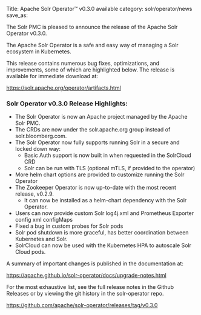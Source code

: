 Title: Apache Solr Operator™ v0.3.0 available
category: solr/operator/news
save_as:

The Solr PMC is pleased to announce the release of the Apache Solr Operator v0.3.0.

The Apache Solr Operator is a safe and easy way of managing a Solr ecosystem in Kubernetes.

This release contains numerous bug fixes, optimizations, and improvements, some of which are highlighted below. The release is available for immediate download at:

  <https://solr.apache.org/operator/artifacts.html>


### Solr Operator v0.3.0 Release Highlights:

* The Solr Operator is now an Apache project managed by the Apache Solr PMC.
* The CRDs are now under the solr.apache.org group instead of solr.bloomberg.com.
* The Solr Operator now fully supports running Solr in a secure and locked down way:
  * Basic Auth support is now built in when requested in the SolrCloud CRD
  * Solr can be run with TLS (optional mTLS, if provided to the operator)
* More helm chart options are provided to customize running the Solr Operator
* The Zookeeper Operator is now up-to-date with the most recent release, v0.2.9.
  * It can now be installed as a helm-chart dependency with the Solr Operator.
* Users can now provide custom Solr log4j.xml and Prometheus Exporter config xml configMaps
* Fixed a bug in custom probes for Solr pods
* Solr pod shutdown is more graceful, has better coordination between Kubernetes and Solr.
* SolrCloud can now be used with the Kubernetes HPA to autoscale Solr Cloud pods.

A summary of important changes is published in the documentation at:

  <https://apache.github.io/solr-operator/docs/upgrade-notes.html>

For the most exhaustive list, see the full release notes in the Github Releases or by viewing the git history in the solr-operator repo.

  <https://github.com/apache/solr-operator/releases/tag/v0.3.0>

